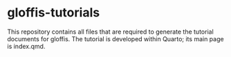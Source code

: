 # gloffis-tutorials

This repository contains all files that are required to generate the tutorial documents for gloffis. The tutorial is developed within Quarto; its main page is index.qmd.
